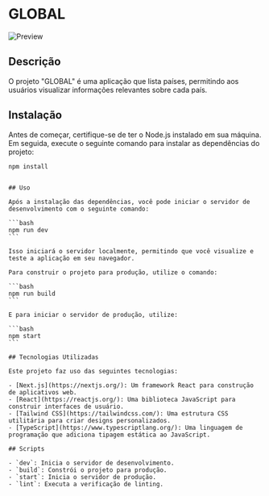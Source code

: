 # GLOBAL

![Preview](url_da_imagem)

## Descrição

O projeto "GLOBAL" é uma aplicação que lista países, permitindo aos usuários visualizar informações relevantes sobre cada país.

## Instalação

Antes de começar, certifique-se de ter o Node.js instalado em sua máquina. Em seguida, execute o seguinte comando para instalar as dependências do projeto:

```bash
npm install
```

````

## Uso

Após a instalação das dependências, você pode iniciar o servidor de desenvolvimento com o seguinte comando:

```bash
npm run dev
```

Isso iniciará o servidor localmente, permitindo que você visualize e teste a aplicação em seu navegador.

Para construir o projeto para produção, utilize o comando:

```bash
npm run build
```

E para iniciar o servidor de produção, utilize:

```bash
npm start
```

## Tecnologias Utilizadas

Este projeto faz uso das seguintes tecnologias:

- [Next.js](https://nextjs.org/): Um framework React para construção de aplicativos web.
- [React](https://reactjs.org/): Uma biblioteca JavaScript para construir interfaces de usuário.
- [Tailwind CSS](https://tailwindcss.com/): Uma estrutura CSS utilitária para criar designs personalizados.
- [TypeScript](https://www.typescriptlang.org/): Uma linguagem de programação que adiciona tipagem estática ao JavaScript.

## Scripts

- `dev`: Inicia o servidor de desenvolvimento.
- `build`: Constrói o projeto para produção.
- `start`: Inicia o servidor de produção.
- `lint`: Executa a verificação de linting.



````
